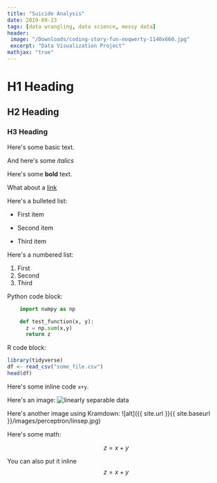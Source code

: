 ```yaml
---
title: "Suicide Analysis"
date: 2019-09-23
tags: [data wrangling, data science, messy data]
header:
 image: "/Downloads/coding-story-fun-noqwerty-1140x660.jpg"
 excerpt: "Data Visualization Project"
mathjax: "true"
---
```


# H1 Heading

## H2 Heading

### H3 Heading

Here's some basic text.

And here's some *italics*

Here's some **bold** text.

What about a [link](/adwoab.github.io/DATS-6102-Suicide/)

Here's a bulleted list:
* First item
+ Second item
- Third item

Here's a numbered list:
1. First
2. Second
3. Third

Python code block:
```python
    import numpy as np

    def test_function(x, y):
      z = np.sum(x,y)
      return z
```

R code block:
```r
library(tidyverse)
df <- read_csv("some_file.csv")
head(df)
```

Here's some inline code `x+y`.

Here's an image:
<img src="{{ site.url }}{{ site.baseurl }}/images/perceptron/linsep.jpg" alt="linearly separable data">

Here's another image using Kramdown:
![alt]({{ site.url }}{{ site.baseurl }}/images/perceptron/linsep.jpg)

Here's some math:

$$z=x+y$$

You can also put it inline $$z=x+y$$
